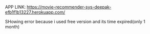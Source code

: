 APP LINK:  https://movie-recommender-sys-deepak-efb1f1b13227.herokuapp.com/

SHowing error because i used free version and its time expired(only 1 month)
